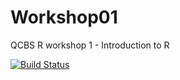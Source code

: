# Workshop01
QCBS R workshop 1 - Introduction to R

[![Build Status](https://travis-ci.org/QCBSRworkshops/Workshop01.svg?branch=dev)](https://travis-ci.org/QCBSRworkshops/Workshop01)
